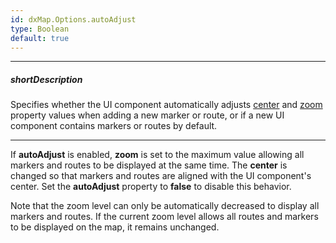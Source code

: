 ```yaml
---
id: dxMap.Options.autoAdjust
type: Boolean
default: true
---
```

---
##### shortDescription
Specifies whether the UI component automatically adjusts [center](/api-reference/10%20UI%20Components/dxMap/1%20Configuration/center '/Documentation/ApiReference/UI_Components/dxMap/Configuration/#center') and [zoom](/api-reference/10%20UI%20Components/dxMap/1%20Configuration/zoom.md '/Documentation/ApiReference/UI_Components/dxMap/Configuration/#zoom') property values when adding a new marker or route, or if a new UI component contains markers or routes by default.

---
If **autoAdjust** is enabled, **zoom** is set to the maximum value allowing all markers and routes to be displayed at the same time. The **center** is changed so that markers and routes are aligned with the UI component's center. Set the **autoAdjust** property to **false** to disable this behavior.

Note that the zoom level can only be automatically decreased to display all markers and routes. If the current zoom level allows all routes and markers to be displayed on the map, it remains unchanged.
